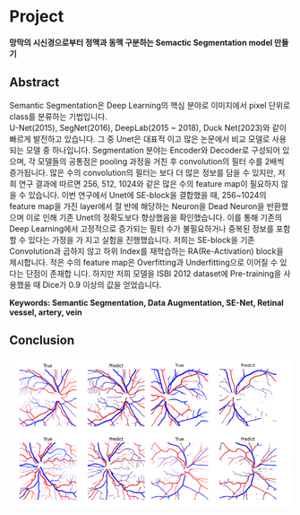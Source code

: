 # **Project**
**망막의 시신경으로부터 정맥과 동맥 구분하는 Semactic Segmentation model 만들기**

## **Abstract**
Semantic Segmentation은 Deep Learning의 핵심 분야로 이미지에서 pixel 단위로 class를 분류하는 기법입니다.  
U-Net(2015), SegNet(2016), DeepLab(2015 ~ 2018), Duck Net(2023)와 같이 빠르게 발전하고 있습니다. 그 중 Unet은 대표적
이고 많은 논문에서 비교 모델로 사용되는 모델 중 하나입니다. Segmentation 분야는 Encoder와 Decoder로 구성되어 있
으며, 각 모델들의 공통점은 pooling 과정을 거친 후 convolution의 필터 수를 2배씩 증가됩니다. 많은 수의 convolution의
필터는 보다 더 많은 정보를 담을 수 있지만, 저희 연구 결과에 따르면 256, 512, 1024와 같은 많은 수의 feature map이
필요하지 않을 수 있습니다. 이번 연구에서 Unet에 SE-block을 결합했을 때, 256~1024의 feature map을 가진 layer에서 절
반에 해당하는 Neuron을 Dead Neuron을 반환했으며 이로 인해 기존 Unet의 정확도보다 향상했음을 확인했습니다. 이를
통해 기존의 Deep Learning에서 고정적으로 증가되는 필터 수가 불필요하거나 중복된 정보를 포함할 수 있다는 가정을 가
지고 실험을 진행했습니다. 저희는 SE-block을 기존 Convolution과 곱하지 않고 하위 Index를 재학습하는 RA(Re-Activation) block을 제시합니다. 적은 수의 feature map은 Overfitting과 Underfitting으로 이어질 수 있다는 단점이 존재합
니다. 하지만 저희 모델을 ISBI 2012 dataset에 Pre-training을 사용했을 때 Dice가 0.9 이상의 값을 얻었습니다.

**Keywords: Semantic Segmentation, Data Augmentation, SE-Net, Retinal vessel, artery, vein**

## **Conclusion**
<img src="result/test.png" />

